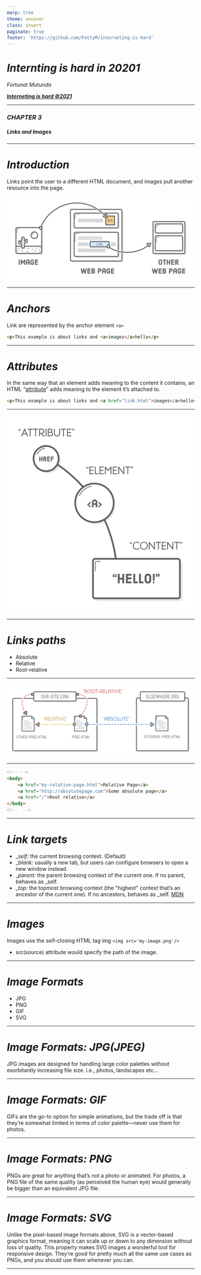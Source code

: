```yaml
---
marp: true
theme: uncover
class: invert
paginate: true
footer: 'https://github.com/FottyM/interneting-is-hard'
---
```

<!--
_paginate: false
-->
# ***Internting is hard in 20201***

_Fortunat Mutunda_


***_[Interneting is hard &copy;2021](https://www.internetingishard.com/)_***

---
<!--
_paginate: false
-->
### ***CHAPTER 3***
##### _Links and Images_

---
# ***Introduction***
Links point the user to a different HTML document, and images pull another resource into the page.

![Links and images](./assets/links-and-images.png)

___
# ***Anchors***
Link are represented by the anchor element `<a>`
```html
<p>This example is about links and <a>images</a>hello</p>
```
___
# ***Attributes***
In the same way that an element adds meaning to the content it contains, an HTML “[attribute](https://developer.mozilla.org/en-US/docs/Web/HTML/Element)” adds meaning to the element it’s attached to.
```html
<p>This example is about links and <a href="link.html">images</a>hello</p>
```

___

![attributes](./assets/html-attributes.png)
___

# ***Links paths***
- Absolute
- Relative
- Root-relative 

---

![paths](./assets/absolute-relative-root-relative-links.png)

---
```html
<!-- -->
<body>
    <a href="my-relative-page.html">Relative Page</a>
    <a href="http://absolutepage.com">Some absolute page</a>
    <a href="/">Root relative</a>
</body>
<!--  -->
```
---
# ***Link targets***
- __self:_ the current browsing context. (Default)
- __blank:_ usually a new tab, but users can configure browsers to open a new window instead.
- __parent:_ the parent browsing context of the current one. If no parent, behaves as _self.
- __top:_ the topmost browsing context (the "highest" context that’s an ancestor of the current one). If no ancestors, behaves as _self.
[MDN](https://developer.mozilla.org/en-US/docs/Web/HTML/Element/a)

---
# ***Images***
Images use the self-closing HTML tag img
`<img src='my-image.png'/>`
- src(source) attribute would specify the path of the image.
---
# ***Image Formats***
- JPG
- PNG
- GIF
- SVG
---
# ***Image Formats: JPG(JPEG)***

JPG images are designed for handling large color palettes without exorbitantly increasing file size.
i.e., photos, landscapes etc...

---
# ***Image Formats: GIF***

GIFs are the go-to option for simple animations, but the trade off is that they’re somewhat limited in terms of color palette—never use them for photos.

---
# ***Image Formats: PNG***

PNGs are great for anything that’s not a photo or animated. For photos, a PNG file of the same quality (as perceived the human eye) would generally be bigger than an equivalent JPG file.

---
# ***Image Formats: SVG***

Unlike the pixel-based image formats above, SVG is a vector-based graphics format, meaning it can scale up or down to any dimension without loss of quality. This property makes SVG images a wonderful tool for responsive design. They’re good for pretty much all the same use cases as PNGs, and you should use them whenever you can.

---
